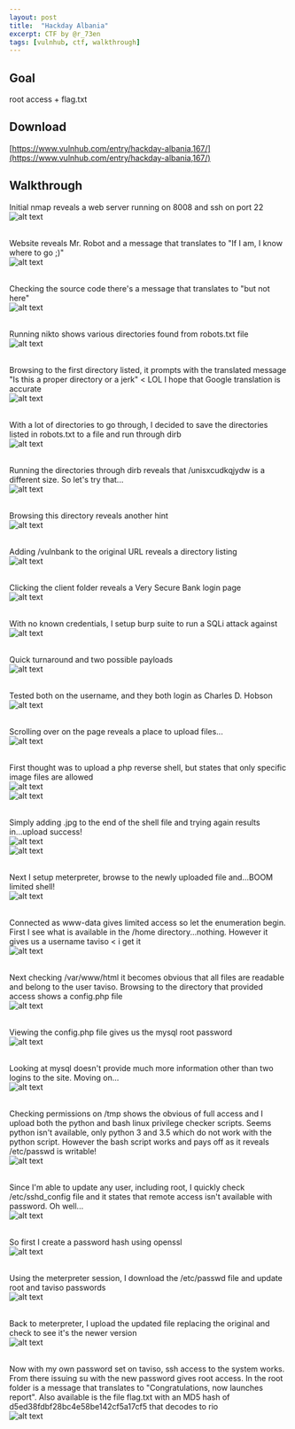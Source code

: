 ```yaml
---
layout: post
title:  "Hackday Albania"
excerpt: CTF by @r_73en
tags: [vulnhub, ctf, walkthrough]
---
```


## Goal 
root access + flag.txt

## Download 
[https://www.vulnhub.com/entry/hackday-albania,167/](https://www.vulnhub.com/entry/hackday-albania,167/)

## Walkthrough 
Initial nmap reveals a web server running on 8008 and ssh on port 22
<br>![alt text](../vulnhub/Hackday_Albania/hackday-nmap.png)
<br><br>

Website reveals Mr. Robot and a message that translates to "If I am, I know where to go ;)"
<br>![alt text](../vulnhub/Hackday_Albania/hackday-initial001.png)
<br><br>

Checking the source code there's a message that translates to "but not here"
<br>![alt text](../vulnhub/Hackday_Albania/hackday-initial002.png)
<br><br>

Running nikto shows various directories found from robots.txt file
<br>![alt text](../vulnhub/Hackday_Albania/hackday-nikto.png)
<br><br>

Browsing to the first directory listed, it prompts with the translated message "Is this a proper directory or a jerk" < LOL I hope that Google translation is accurate
<br>![alt text](../vulnhub/Hackday_Albania/hackday-hmmm.png)
<br><br>

With a lot of directories to go through, I decided to save the directories listed in robots.txt to a file and run through dirb
<br>![alt text](../vulnhub/Hackday_Albania/hackday-robots.png)
<br><br>

Running the directories through dirb reveals that /unisxcudkqjydw is a different size. So let's try that...
<br>![alt text](../vulnhub/Hackday_Albania/hackday-dirb.png)
<br><br>

Browsing this directory reveals another hint
<br>![alt text](../vulnhub/Hackday_Albania/hackday-vulnbank.png)
<br><br>

Adding /vulnbank to the original URL reveals a directory listing
<br>![alt text](../vulnhub/Hackday_Albania/hackday-client.png)
<br><br>

Clicking the client folder reveals a Very Secure Bank login page
<br>![alt text](../vulnhub/Hackday_Albania/hackday-verysecure.png)
<br><br>

With no known credentials, I setup burp suite to run a SQLi attack against
<br>![alt text](../vulnhub/Hackday_Albania/hackday-burp001.png)
<br><br>

Quick turnaround and two possible payloads
<br>![alt text](../vulnhub/Hackday_Albania/hackday-burp002.png)
<br><br>

Tested both on the username, and they both login as Charles D. Hobson
<br>![alt text](../vulnhub/Hackday_Albania/hackday-loggedin001.png)
<br><br>

Scrolling over on the page reveals a place to upload files...
<br>![alt text](../vulnhub/Hackday_Albania/hackday-loggedin002.png)
<br><br>

First thought was to upload a php reverse shell, but states that only specific image files are allowed
<br>![alt text](../vulnhub/Hackday_Albania/hackday-upload001.png)
<br>![alt text](../vulnhub/Hackday_Albania/hackday-upload001a.png)
<br><br>

Simply adding .jpg to the end of the shell file and trying again results in...upload success!
<br>![alt text](../vulnhub/Hackday_Albania/hackday-upload002.png)
<br>![alt text](../vulnhub/Hackday_Albania/hackday-upload002a.png)
<br><br>

Next I setup meterpreter, browse to the newly uploaded file and...BOOM limited shell!
<br>![alt text](../vulnhub/Hackday_Albania/hackday-shell.png)
<br><br>

Connected as www-data gives limited access so let the enumeration begin. First I see what is available in the /home directory...nothing. However it gives us a username taviso < i get it
<br>![alt text](../vulnhub/Hackday_Albania/hackday-taviso.png)
<br><br>

Next checking /var/www/html it becomes obvious that all files are readable and belong to the user taviso. Browsing to the directory that provided access shows a config.php file
<br>![alt text](../vulnhub/Hackday_Albania/hackday-www.png)
<br><br>

Viewing the config.php file gives us the mysql root password
<br>![alt text](../vulnhub/Hackday_Albania/hackday-config.png)
<br><br>

Looking at mysql doesn't provide much more information other than two logins to the site. Moving on...
<br>![alt text](../vulnhub/Hackday_Albania/hackday-mysql.png)
<br><br>

Checking permissions on /tmp shows the obvious of full access and I upload both the python and bash linux privilege checker scripts. Seems python isn't available, only python 3 and 3.5 which do not work with the python script.  However the bash script works and pays off as it reveals /etc/passwd is writable!
<br>![alt text](../vulnhub/Hackday_Albania/hackday-passwd.png)
<br><br>

Since I'm able to update any user, including root, I quickly check /etc/sshd_config file and it states that remote access isn't available with password. Oh well...
<br>![alt text](../vulnhub/Hackday_Albania/hackday-sshd_config.png)
<br><br>

So first I create a password hash using openssl
<br>![alt text](../vulnhub/Hackday_Albania/hackday-openssl.png)
<br><br>

Using the meterpreter session, I download the /etc/passwd file and update root and taviso passwords
<br>![alt text](../vulnhub/Hackday_Albania/hackday-passwdupdate.png)
<br><br>

Back to meterpreter, I upload the updated file replacing the original and check to see it's the newer version
<br>![alt text](../vulnhub/Hackday_Albania/hackday-passwdupdate2.png)
<br><br>

Now with my own password set on taviso, ssh access to the system works. From there issuing su with the new password gives root access.  In the root folder is a message that translates to "Congratulations, now launches report".  Also available is the file flag.txt with an MD5 hash of d5ed38fdbf28bc4e58be142cf5a17cf5 that decodes to rio
<br>![alt text](../vulnhub/Hackday_Albania/hackday-root.png)